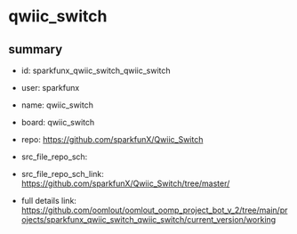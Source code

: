# qwiic_switch
 
## summary 
* id: sparkfunx_qwiic_switch_qwiic_switch
* user: sparkfunx
* name: qwiic_switch
* board: qwiic_switch
* repo: https://github.com/sparkfunX/Qwiic_Switch



* src_file_repo_sch: 
* src_file_repo_sch_link: https://github.com/sparkfunX/Qwiic_Switch/tree/master/
* full details link: https://github.com/oomlout/oomlout_oomp_project_bot_v_2/tree/main/projects/sparkfunx_qwiic_switch_qwiic_switch/current_version/working  







